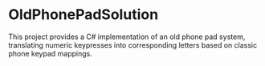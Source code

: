 # OldPhonePadSolution
This project provides a C# implementation of an old phone pad system, translating numeric keypresses into corresponding letters based on classic phone keypad mappings.
